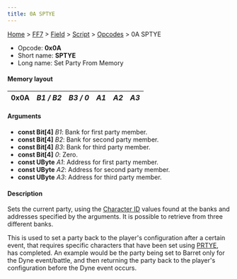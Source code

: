 ```yaml
---
title: 0A SPTYE
---
```


[Home](../../../../Main%20Page.md.md) > [FF7](../../../../FF7.md) > [Field](../../../Field.md) > [Script](../../Script.md) > [Opcodes](../Opcodes.md) > 0A SPTYE

-   Opcode: **0x0A**
-   Short name: **SPTYE**
-   Long name: Set Party From Memory

#### Memory layout

| 0x0A | *B1 / B2* | *B3 / 0* | *A1* | *A2* | *A3* |
|------|-----------|----------|------|------|------|

#### Arguments

-   **const Bit\[4\]** *B1*: Bank for first party member.
-   **const Bit\[4\]** *B2*: Bank for second party member.
-   **const Bit\[4\]** *B3*: Bank for third party member.
-   **const Bit\[4\]** *0*: Zero.
-   **const UByte** *A1*: Address for first party member.
-   **const UByte** *A2*: Address for second party member.
-   **const UByte** *A3*: Address for third party member.

#### Description

Sets the current party, using the [Character ID][] values found at the
banks and addresses specified by the arguments. It is possible to
retrieve from three different banks.

This is used to set a party back to the player's configuration after a
certain event, that requires specific characters that have been set
using [PRTYE][], has completed. An example would be the party being set
to Barret only for the Dyne event/battle, and then returning the party
back to the player's configuration before the Dyne event occurs.

  [Character ID]: ../../Character%20ID.md "wikilink"
  [PRTYE]: CA%20PRTYE.md "wikilink"
